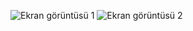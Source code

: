 ![Ekran görüntüsü 1](https://github.com/myemirrr/Library-MVC/assets/77809017/ddb95565-148c-4a5a-91df-37f3a089101c) ![Ekran görüntüsü 2](https://github.com/myemirrr/BasicLibrary-MVC/assets/77809017/569b8e3d-8233-498c-8019-748e95a68f6e)
